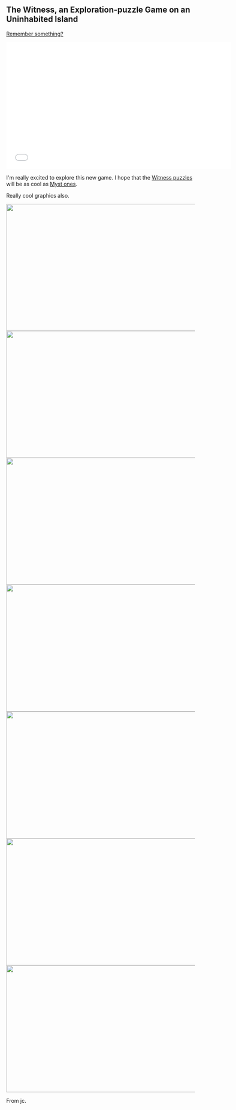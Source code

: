## The Witness, an Exploration-puzzle Game on an Uninhabited Island

[Remember something?][]

<p class="center"><iframe width="600" height="338" src="//www.youtube.com/embed/i7h7AleSCF4?rel=0" frameborder="0" allowfullscreen></iframe></p>

I'm really excited to explore this new game. I hope that the [Witness puzzles][] will be as cool as [Myst ones][].

Really cool graphics also.

<img src="/2014/05/10/witness1.png" width="600" height="338">

<img src="/2014/05/10/witness2.png" width="600" height="338">

<img src="/2014/05/10/witness3.png" width="600" height="338">

<img src="/2014/05/10/witness4.png" width="600" height="338">

<img src="/2014/05/10/witness5.png" width="600" height="338">

<img src="/2014/05/10/witness6.png" width="600" height="338">

<img src="/2014/05/10/witness7.png" width="600" height="338">


From jc.

[Remember something?]: http://cyan.com/games/myst/
[The Witness]: http://the-witness.net/new
[Myst ones]: http://cyan.com/games/myst/
[Witness puzzles]: http://the-witness.net/new
